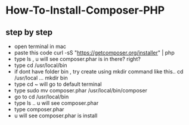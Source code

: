# How-To-Install-Composer-PHP

## step by step

- open terminal in mac
- paste this code          curl -sS "https://getcomposer.org/installer" | php
- type ls , u will see composer.phar is in there? right?
- type cd /usr/local/bin
- if dont have folder bin , try create using mkdir command like this.. cd /usr/local   ... mkdir bin
- type cd ~           will go to default terminal
- type sudo mv composer.phar /usr/local/bin/composer
- go to cd /usr/local/bin
- type ls .. u will see composer.phar
- type composer.phar 
- u will see composer.phar is install
